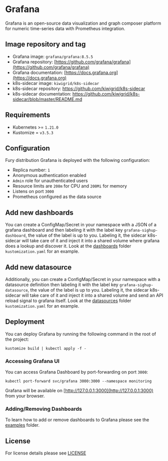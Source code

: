# Grafana

<!-- <KFD-DOCS> -->

Grafana is an open-source data visualization and graph composer platform for
numeric time-series data with Prometheus integration.

## Image repository and tag

- Grafana image: `grafana/grafana:8.5.5`
- Grafana repository: [https://github.com/grafana/grafana](https://github.com/grafana/grafana)
- Grafana documentation: [https://docs.grafana.org](https://docs.grafana.org)
- k8s-sidecar image: `kiwigrid/k8s-sidecar`
- k8s-sidecar repository: <https://github.com/kiwigrid/k8s-sidecar>
- k8s-sidecar documentation: <https://github.com/kiwigrid/k8s-sidecar/blob/master/README.md>

## Requirements

- Kubernetes >= `1.21.0`
- Kustomize = `v3.5.3`

## Configuration

Fury distribution Grafana is deployed with the following configuration:

- Replica number: `1`
- Anonymous authentication enabled
- `Admin` role for unauthenticated users
- Resource limits are `200m` for CPU and `200Mi` for memory
- Listens on port `3000`
- Prometheus configured as the data source

## Add new dashboards

You can create a ConfigMap/Secret in your namespace with a JSON of a grafana dashboard
and then labeling it with the label key `grafana-sighup-dashboard`, the value
of the label is up to you. Labeling it, the sidecar k8s-sidecar will take care of it and inject
it into a shared volume where grafana does a lookup and discover it.
Look at the [dashboards](dashboards) folder `kustomization.yaml` for an example.

## Add new datasource

Additionally, you can create a ConfigMap/Secret in your namespace with a datasource definition then labeling it
with the label key `grafana-sighup-datasource`, the value of the label is up to you. Labeling it, the sidecar k8s-sidecar
will take care of it and inject it into a shared volume and send an API reload signal to grafana itself.
Look at the [datasources](datasources) folder `kustomization.yaml` for an example.

## Deployment

You can deploy Grafana by running the following command in the root of the project:

```shell
kustomize build | kubectl apply -f -
```

### Accessing Grafana UI

You can access Grafana Dashboard by port-forwarding on port `3000`:

```shell
kubectl port-forward svc/grafana 3000:3000 --namespace monitoring
```

Grafana will be available on [http://127.0.0.1:3000](http://127.0.0.1:3000) from
your browser.

### Adding/Removing Dashboards

To learn how to add or remove dashboards to Grafana please see the
[examples](../../examples/grafana-add-dashboard) folder.

<!-- </KFD-DOCS> -->

## License

For license details please see [LICENSE](../../LICENSE)
